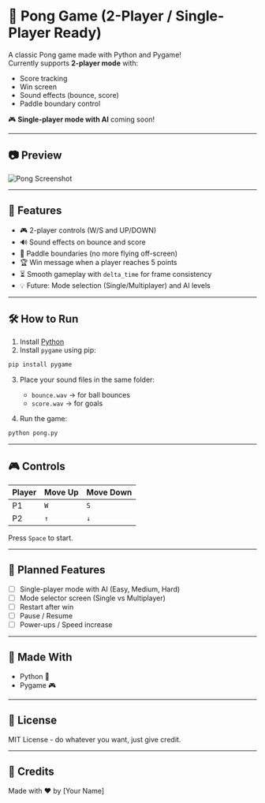# 🏓 Pong Game (2-Player / Single-Player Ready)

A classic Pong game made with Python and Pygame!  
Currently supports **2-player mode** with:
- Score tracking
- Win screen
- Sound effects (bounce, score)
- Paddle boundary control

🎮 **Single-player mode with AI** coming soon!

---

## 📷 Preview

![Pong Screenshot](screenshot.png) <!-- Add your own screenshot file -->

---

## 🚀 Features

- 🎮 2-player controls (W/S and UP/DOWN)
- 🔊 Sound effects on bounce and score
- 🧠 Paddle boundaries (no more flying off-screen)
- 🏆 Win message when a player reaches 5 points
- ⏳ Smooth gameplay with `delta_time` for frame consistency
- 💡 Future: Mode selection (Single/Multiplayer) and AI levels

---

## 🛠️ How to Run

1. Install [Python](https://www.python.org/downloads/)
2. Install `pygame` using pip:

```bash
pip install pygame
```

3. Place your sound files in the same folder:
   - `bounce.wav` → for ball bounces
   - `score.wav` → for goals

4. Run the game:

```bash
python pong.py
```

---

## 🎮 Controls

| Player | Move Up | Move Down |
|--------|---------|-----------|
| P1     | `W`     | `S`       |
| P2     | `↑`     | `↓`       |

Press `Space` to start.

---

## 🧠 Planned Features

- [ ] Single-player mode with AI (Easy, Medium, Hard)
- [ ] Mode selector screen (Single vs Multiplayer)
- [ ] Restart after win
- [ ] Pause / Resume
- [ ] Power-ups / Speed increase

---

## 🧪 Made With

- Python 🐍
- Pygame 🎮

---

## 📄 License

MIT License - do whatever you want, just give credit.

---

## 🙌 Credits

Made with ❤️ by [Your Name]